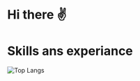 # Hi there :v:

# Skills ans experiance
![Top Langs](https://github-readme-stats.vercel.app/api/top-langs/?username=myusername&theme=tokyonight)
